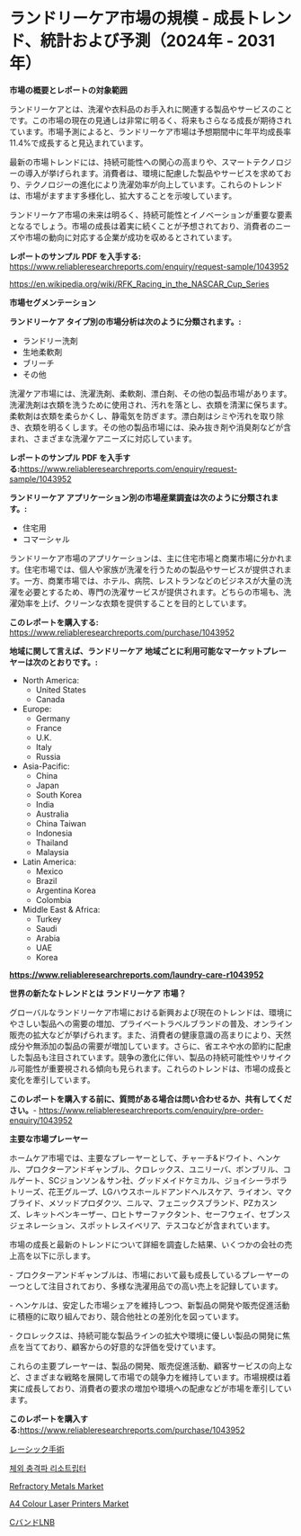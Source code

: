 <p><h1>ランドリーケア市場の規模 - 成長トレンド、統計および予測（2024年 - 2031年）</h1></p><p><strong>市場の概要とレポートの対象範囲</strong></p>
<p><p>ランドリーケアとは、洗濯や衣料品のお手入れに関連する製品やサービスのことです。この市場の現在の見通しは非常に明るく、将来もさらなる成長が期待されています。市場予測によると、ランドリーケア市場は予想期間中に年平均成長率11.4%で成長すると見込まれています。</p><p>最新の市場トレンドには、持続可能性への関心の高まりや、スマートテクノロジーの導入が挙げられます。消費者は、環境に配慮した製品やサービスを求めており、テクノロジーの進化により洗濯効率が向上しています。これらのトレンドは、市場がますます多様化し、拡大することを示唆しています。</p><p>ランドリーケア市場の未来は明るく、持続可能性とイノベーションが重要な要素となるでしょう。市場の成長は着実に続くことが予想されており、消費者のニーズや市場の動向に対応する企業が成功を収めるとされています。</p></p>
<p><strong>レポートのサンプル PDF を入手する:</strong> <a href="https://www.reliableresearchreports.com/enquiry/request-sample/1043952">https://www.reliableresearchreports.com/enquiry/request-sample/1043952</a></p>
<p><a href="https://en.wikipedia.org/wiki/RFK_Racing_in_the_NASCAR_Cup_Series">https://en.wikipedia.org/wiki/RFK_Racing_in_the_NASCAR_Cup_Series</a></p>
<p><strong>市場セグメンテーション</strong></p>
<p><strong>ランドリーケア タイプ別の市場分析は次のように分類されます。:</strong></p>
<p><ul><li>ランドリー洗剤</li><li>生地柔軟剤</li><li>ブリーチ</li><li>その他</li></ul></p>
<p><p>洗濯ケア市場には、洗濯洗剤、柔軟剤、漂白剤、その他の製品市場があります。洗濯洗剤は衣類を洗うために使用され、汚れを落とし、衣類を清潔に保ちます。柔軟剤は衣類を柔らかくし、静電気を防ぎます。漂白剤はシミや汚れを取り除き、衣類を明るくします。その他の製品市場には、染み抜き剤や消臭剤などが含まれ、さまざまな洗濯ケアニーズに対応しています。</p></p>
<p><strong>レポートのサンプル PDF を入手する:</strong><a href="https://www.reliableresearchreports.com/enquiry/request-sample/1043952">https://www.reliableresearchreports.com/enquiry/request-sample/1043952</a></p>
<p><strong> ランドリーケア アプリケーション別の市場産業調査は次のように分類されます。:</strong></p>
<p><ul><li>住宅用</li><li>コマーシャル</li></ul></p>
<p><p>ランドリーケア市場のアプリケーションは、主に住宅市場と商業市場に分かれます。住宅市場では、個人や家族が洗濯を行うための製品やサービスが提供されます。一方、商業市場では、ホテル、病院、レストランなどのビジネスが大量の洗濯を必要とするため、専門の洗濯サービスが提供されます。どちらの市場も、洗濯効率を上げ、クリーンな衣類を提供することを目的としています。</p></p>
<p><strong>このレポートを購入する:</strong> <a href="https://www.reliableresearchreports.com/purchase/1043952">https://www.reliableresearchreports.com/purchase/1043952</a></p>
<p><strong>地域に関して言えば、ランドリーケア 地域ごとに利用可能なマーケットプレーヤーは次のとおりです。:</strong></p>
<p><ul>
    <li>
        North America:
        <ul>
            <li>United States</li>
            <li>Canada</li>
        </ul>
    </li>
    <li>
        Europe:
        <ul>
            <li>Germany</li>
            <li>France</li>
            <li>U.K.</li>
            <li>Italy</li>
            <li>Russia</li>
        </ul>
    </li>
    <li>
        Asia-Pacific:
        <ul>
            <li>China</li>
            <li>Japan</li>
            <li>South Korea</li>
            <li>India</li>
            <li>Australia</li>
            <li>China Taiwan</li>
            <li>Indonesia</li>
            <li>Thailand</li>
            <li>Malaysia</li>
        </ul>
    </li>
    <li>
        Latin America:
        <ul>
            <li>Mexico</li>
            <li>Brazil</li>
            <li>Argentina Korea</li>
            <li>Colombia</li>
        </ul>
    </li>
    <li>
        Middle East & Africa:
        <ul>
            <li>Turkey</li>
            <li>Saudi</li>
            <li>Arabia</li>
            <li>UAE</li>
            <li>Korea</li>
        </ul>
    </li>
    </ul></p>
<p><strong><a href="https://www.reliableresearchreports.com/laundry-care-r1043952">https://www.reliableresearchreports.com/laundry-care-r1043952</a></strong></p>
<p><strong>世界の新たなトレンドとは ランドリーケア 市場？</strong></p>
<p><p>グローバルなランドリーケア市場における新興および現在のトレンドは、環境にやさしい製品への需要の増加、プライベートラベルブランドの普及、オンライン販売の拡大などが挙げられます。また、消費者の健康意識の高まりにより、天然成分や無添加の製品の需要が増加しています。さらに、省エネや水の節約に配慮した製品も注目されています。競争の激化に伴い、製品の持続可能性やリサイクル可能性が重要視される傾向も見られます。これらのトレンドは、市場の成長と変化を牽引しています。</p></p>
<p><strong>このレポートを購入する前に、質問がある場合は問い合わせるか、共有してください。</strong>- <a href="https://www.reliableresearchreports.com/enquiry/pre-order-enquiry/1043952">https://www.reliableresearchreports.com/enquiry/pre-order-enquiry/1043952</a></p>
<p><strong>主要な市場プレーヤー</strong></p>
<p><p>ホームケア市場では、主要なプレーヤーとして、チャーチ&ドワイト、ヘンケル、プロクターアンドギャンブル、クロレックス、ユニリーバ、ボンブリル、コルゲート、SCジョンソン＆サン社、グッドメイドケミカル、ジョイシーラボラトリーズ、花王グループ、LGハウスホールドアンドヘルスケア、ライオン、マクブライド、メソッドプロダクツ、ニルマ、フェニックスブランド、PZカスンズ、レキットベンキーザー、ロヒトサーファクタント、セーフウェイ、セブンスジェネレーション、スポットレスイベリア、テスコなどが含まれています。</p><p>市場の成長と最新のトレンドについて詳細を調査した結果、いくつかの会社の売上高を以下に示します。</p><p>- プロクターアンドギャンブルは、市場において最も成長しているプレーヤーの一つとして注目されており、多様な洗濯用品での高い売上を記録しています。</p><p>- ヘンケルは、安定した市場シェアを維持しつつ、新製品の開発や販売促進活動に積極的に取り組んでおり、競合他社との差別化を図っています。</p><p>- クロレックスは、持続可能な製品ラインの拡大や環境に優しい製品の開発に焦点を当てており、顧客からの好意的な評価を受けています。</p><p>これらの主要プレーヤーは、製品の開発、販売促進活動、顧客サービスの向上など、さまざまな戦略を展開して市場での競争力を維持しています。市場規模は着実に成長しており、消費者の要求の増加や環境への配慮などが市場を牽引しています。</p></p>
<p><strong>このレポートを購入する:</strong><a href="https://www.reliableresearchreports.com/purchase/1043952">https://www.reliableresearchreports.com/purchase/1043952</a></p>
<p><p><a href="https://github.com/lababdou/Market-Research-Report-List-5/blob/main/931329351226.md">レーシック手術</a></p><p><a href="https://medium.com/@vlcostes/%ED%8F%AC%EC%A1%B8-%EB%A6%AC%ED%8F%AC%EC%A1%B8-%EC%87%BC%ED%81%AC%ED%8C%8C-%ED%8C%8C%EC%87%84%EA%B8%B0-%EC%82%B0%EC%97%85%EC%97%90-%EB%8C%80%ED%95%9C-%ED%86%B5%EC%B0%B0-%EC%8B%9C%EC%9E%A5-%EC%9E%AC%EC%A0%95-%EC%83%81%ED%83%9C-%EC%8B%9C%EC%9E%A5-%EA%B7%9C%EB%AA%A8-%EB%B0%8F-2031%EB%85%84%EA%B9%8C%EC%A7%80%EC%9D%98-%EC%88%98%EC%9D%B5-%EB%B6%84%EC%84%9D-82908d2cd5be">체외 충격파 리소트립터</a></p><p><a href="https://medium.com/@bradleyills65767/refractory-metals-market-a-global-and-regional-analysis-focus-on-region-country-level-analysis-cd2b9a74c3f3">Refractory Metals Market</a></p><p><a href="https://www.linkedin.com/pulse/a4-colour-laser-printers-industry-analysis-report-its-market-jxhcc?trackingId=e4GoOMFJT1qhcrXsDIbLBw%3D%3D">A4 Colour Laser Printers Market</a></p><p><a href="https://medium.com/@khkjaxbn36/c%E3%83%90%E3%83%B3%E3%83%89lnb%E3%81%AE%E5%B8%82%E5%A0%B4%E3%82%B7%E3%82%A7%E3%82%A2%E3%81%A8%E5%B8%82%E5%A0%B4%E5%88%86%E6%9E%90-2024%E5%B9%B4%E3%81%8B%E3%82%892031%E5%B9%B4%E3%81%BE%E3%81%A7%E3%81%AE%E6%88%90%E9%95%B7%E5%82%BE%E5%90%91%E3%81%A8%E4%BA%88%E6%B8%AC-32ea0eebeaa5">CバンドLNB</a></p></p>